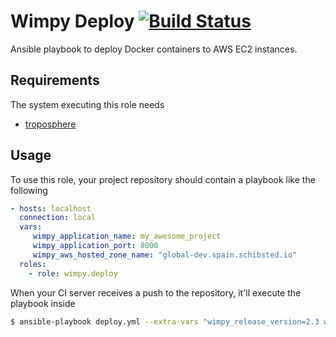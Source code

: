 # Wimpy Deploy [![Build Status](https://travis-ci.org/wimpy/wimpy.deploy.svg?branch=master)](https://travis-ci.org/wimpy/wimpy.deploy)
Ansible playbook to deploy Docker containers to AWS EC2 instances.

## Requirements
The system executing this role needs
- [troposphere](https://github.com/cloudtools/troposphere)

## Usage
To use this role, your project repository should contain a playbook like the following

```yaml
- hosts: localhost
  connection: local
  vars:
     wimpy_application_name: my_awesome_project
     wimpy_application_port: 8000
     wimpy_aws_hosted_zone_name: "global-dev.spain.schibsted.io"
  roles:
    - role: wimpy.deploy
```

When your CI server receives a push to the repository, it'll execute the playbook inside

```bash
$ ansible-playbook deploy.yml --extra-vars "wimpy_release_version=2.3 wimpy_deployment_environment=staging"
```
